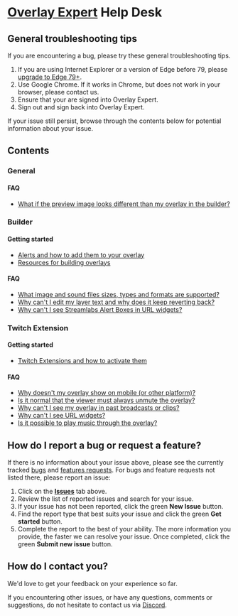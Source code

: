 # [Overlay Expert](https://overlay.expert) Help Desk

## General troubleshooting tips

If you are encountering a bug, please try these general troubleshooting tips.

1. If you are using Internet Explorer or a version of Edge before 79, please
   [upgrade to Edge 79+](https://www.microsoft.com/edge).
2. Use Google Chrome. If it works in Chrome, but does not work in your browser,
   please contact us.
3. Ensure that your are signed into Overlay Expert.
4. Sign out and sign back into Overlay Expert.

If your issue still persist, browse through the contents below for potential
information about your issue.

## Contents

### General

#### FAQ

- [What if the preview image looks different than my overlay in the builder?](general.md#what-if-the-preview-image-looks-different-than-my-overlay-in-the-builder)

### Builder

#### Getting started

- [Alerts and how to add them to your overlay](builder.md#alerts-and-how-to-add-them-to-your-overlay)
- [Resources for building overlays](https://github.com/overlay-expert/help-desk/blob/chore/migrate/builder.md#resources-for-building-overlays)

#### FAQ

- [What image and sound files sizes, types and formats are supported?](builder.md#what-image-and-sound-files-sizes-types-and-formats-are-supported)
- [Why can't I edit my layer text and why does it keep reverting back?](builder.md#why-cant-i-edit-my-layer-text-and-why-does-it-keep-reverting-back)
- [Why can't I see Streamlabs Alert Boxes in URL widgets?](builder.md#why-cant-i-see-streamlabs-alert-boxes-in-url-widgets)

### Twitch Extension

#### Getting started

- [Twitch Extensions and how to activate them](twitch-extension.md#twitch-extensions-and-how-to-activate-them)

#### FAQ

- [Why doesn't my overlay show on mobile (or other platform)?](twitch-extension.md#why-doesnt-my-overlay-show-on-mobile-or-other-platform)
- [Is it normal that the viewer must always unmute the overlay?](twitch-extension.md#is-it-normal-that-the-viewer-must-always-unmute-the-overlay)
- [Why can't I see my overlay in past broadcasts or clips?](twitch-extension.md#why-cant-i-see-my-overlay-in-past-broadcasts-or-clips)
- [Why can't I see URL widgets?](twitch-extension.md#why-cant-i-see-url-widgets)
- [Is it possible to play music through the overlay?](twitch-extension.md#is-it-possible-to-play-music-through-the-overlay)

## How do I report a bug or request a feature?

If there is no information about your issue above, please see the currently
tracked [bugs](https://github.com/overlay-expert/help-desk/labels/bug) and
[features requests](https://github.com/overlay-expert/help-desk/labels/enhancement).
For bugs and feature requests not listed there, please report an issue:

1. Click on the [**Issues**](https://github.com/overlay-expert/help-desk/issues)
   tab above.
2. Review the list of reported issues and search for your issue.
3. If your issue has not been reported, click the green **New Issue** button.
4. Find the report type that best suits your issue and click the green **Get
   started** button.
5. Complete the report to the best of your ability. The more information you
   provide, the faster we can resolve your issue. Once completed, click the
   green **Submit new issue** button.

## How do I contact you?

We'd love to get your feedback on your experience so far.

If you encountering other issues, or have any questions, comments or
suggestions, do not hesitate to contact us via
[Discord](https://discord.gg/bhJThkq).
